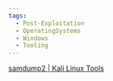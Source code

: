 ```yaml
---
tags:
  - Post-Exploitation
  - OperatingSystems
  - Windows
  - Tooling
---
```


[samdump2 | Kali Linux Tools](https://www.kali.org/tools/samdump2/)